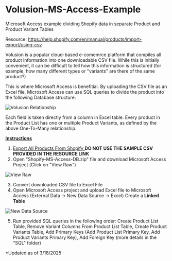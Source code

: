 # Volusion-MS-Access-Example
Microsoft Access example dividing Shopify data in separate Product and Product Variant Tables

Resource:
https://help.shopify.com/en/manual/products/import-export/using-csv

Volusion is a popular cloud-based e-comemrce platform that compiles all product information into one downloadable CSV file. While this is initially convenient, it can be difficult to tell how this information is structured (for example, how many different types or "variants" are there of the same product?)

This is where Microsoft Access is benefitial. By uploading the CSV file as an Excel file, Microsoft Access can use SQL queries to divide the product into the following Database structure:

![Volusion Relationship](https://github.com/user-attachments/assets/5e5da201-7d55-4f6d-96c1-19af5cbcfa70)

Each field is taken directly from a column in Excel table. Every product in the Product List has one or multiple Product Variants, as defined by the above One-To-Many relationship. 

<ins> **Instructions**  </ins>
1. [Export All Products From Shopify ](https://help.shopify.com/en/manual/products/import-export/export-products) **DO NOT USE THE SAMPLE CSV PROVIDED IN THE RESOURCE LINK**
2. Open "Shopify-MS-Access-DB.zip" file and download Microsoft Access Project (Click on "View Raw")
   
![View Raw](https://github.com/user-attachments/assets/be8dcbbe-3a7a-48c7-8584-282154c13cba)

3. Convert downloaded CSV file to Excel File
4. Open Microsoft Access project and upload Excel file to Microsoft Access (External Data -> New Data Source -> Excel) Create a **Linked Table**
   
![New Data Source](https://github.com/user-attachments/assets/8be047f5-0838-425a-a590-0f778c0c57a3)

5. Run provided SQL queries in the following order: Create Product List Table, Remove Variant Columns From Product List Table, Create Product Variants Table, Add Primary Keys (Add Product List Primary Key, Add Product Variants Primary Key), Add Foreign Key (more details in the "SQL" folder)

*Updated as of 3/18/2025
